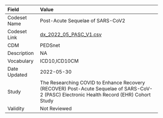 |Field        |Value                                                                                                                                    |
|:------------|:----------------------------------------------------------------------------------------------------------------------------------------|
|Codeset Name |Post-Acute Sequelae of SARS-CoV2                                                                                                         |
|Codeset Link |[dx_2022_05_PASC_V1.csv](https://github.com/PEDSnet/Variable-Dictionary/blob/main/conditions/dx_2022_05_PASC_V1.csv.csv)                 |
|CDM          |PEDSnet                                                                                                                                  |
|Description  |NA                                                                                                                                       |
|Vocabulary   |ICD10,ICD10CM                                                                                                                            |
|Date Updated |2022-05-30                                                                                                                               |
|Study        |The Researching COVID to Enhance Recovery (RECOVER) Post-Acute Sequelae of SARS-CoV-2 (PASC) Electronic Health Record (EHR) Cohort Study |
|Validity     |Not Reviewed                                                                                                                             |
